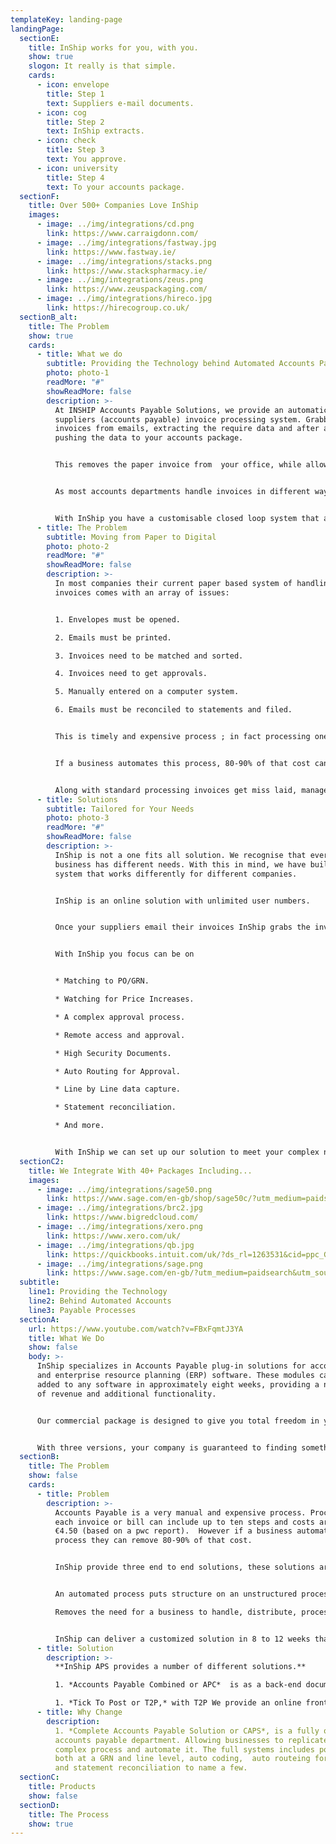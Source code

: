 ```yaml
---
templateKey: landing-page
landingPage:
  sectionE:
    title: InShip works for you, with you.
    show: true
    slogon: It really is that simple.
    cards:
      - icon: envelope
        title: Step 1
        text: Suppliers e-mail documents.
      - icon: cog
        title: Step 2
        text: InShip extracts.
      - icon: check
        title: Step 3
        text: You approve.
      - icon: university
        title: Step 4
        text: To your accounts package.
  sectionF:
    title: Over 500+ Companies Love InShip
    images:
      - image: ../img/integrations/cd.png
        link: https://www.carraigdonn.com/
      - image: ../img/integrations/fastway.jpg
        link: https://www.fastway.ie/
      - image: ../img/integrations/stacks.png
        link: https://www.stackspharmacy.ie/
      - image: ../img/integrations/zeus.png
        link: https://www.zeuspackaging.com/
      - image: ../img/integrations/hireco.jpg
        link: https://hirecogroup.co.uk/
  sectionB_alt:
    title: The Problem
    show: true
    cards:
      - title: What we do
        subtitle: Providing the Technology behind Automated Accounts Payable Processes
        photo: photo-1
        readMore: "#"
        showReadMore: false
        description: >-
          At INSHIP Accounts Payable Solutions, we provide an automatic
          suppliers (accounts payable) invoice processing system. Grabbing
          invoices from emails, extracting the require data and after approval
          pushing the data to your accounts package.


          This removes the paper invoice from  your office, while allowing you the functionality you required to complete day to day tasks.


          As most accounts departments handle invoices in different ways, InShip can be configured to meet your needs be that a complex approval process, specialised data extraction, matching to a Purchase Order, looking out for price increases etc.


          With InShip you have a customisable closed loop system that allows your business to process invoices the way you want.
      - title: The Problem
        subtitle: Moving from Paper to Digital
        photo: photo-2
        readMore: "#"
        showReadMore: false
        description: >-
          In most companies their current paper based system of handling
          invoices comes with an array of issues:


          1. Envelopes must be opened.

          2. Emails must be printed.

          3. Invoices need to be matched and sorted.

          4. Invoices need to get approvals.

          5. Manually entered on a computer system.

          6. Emails must be reconciled to statements and filed. 


          This is timely and expensive process ; in fact processing one invoice or bill can include as many as ten steps, costing approximately €4.50 (source: pwc). 


          If a business automates this process, 80-90% of that cost can be removed.  


          Along with standard processing invoices get miss laid, management may require files to be searched to obtain copy invoices for detailed review.
      - title: Solutions
        subtitle: Tailored for Your Needs
        photo: photo-3
        readMore: "#"
        showReadMore: false
        description: >-
          InShip is not a one fits all solution. We recognise that every
          business has different needs. With this in mind, we have built a
          system that works differently for different companies.


          InShip is an online solution with unlimited user numbers. 


          Once your suppliers email their invoices InShip grabs the invoice from their email and process it based on the rules you have set.


          With InShip you focus can be on


          * Matching to PO/GRN.

          * Watching for Price Increases.

          * A complex approval process.

          * Remote access and approval.

          * High Security Documents.

          * Auto Routing for Approval.

          * Line by Line data capture.

          * Statement reconciliation.

          * And more.


          With InShip we can set up our solution to meet your complex needs, with InShip you do not change your process to meet our solution we change our process to meet your needs. Let us know what your special requirements are, so we can explain how we deal with them.
  sectionC2:
    title: We Integrate With 40+ Packages Including...
    images:
      - image: ../img/integrations/sage50.png
        link: https://www.sage.com/en-gb/shop/sage50c/?utm_medium=paidsearch&utm_source=google&utm_campaign=uk%7cgoogle%7caccfin%7cbrand_50accounts-main(e)%7cgbr_s5fif&ppc_keyword=sage50&ds_rl=1282232&gclid=CjwKCAjw8MD7BRArEiwAGZsrBboKVDBcZ0TrgGYKiDz7wjly2L-TL2lgFRPAFTpQyXasCEQ4zqcQ8xoCk7EQAvD_BwE&gclsrc=aw.ds
      - image: ../img/integrations/brc2.jpg
        link: https://www.bigredcloud.com/
      - image: ../img/integrations/xero.png
        link: https://www.xero.com/uk/
      - image: ../img/integrations/qb.jpg
        link: https://quickbooks.intuit.com/uk/?ds_rl=1263531&cid=ppc_G_QB_UK_GGL_B_Quickbooks_Core_Exact_Search_ALL_quickbooks_txt&ds_rl=1263531&gclid=CjwKCAjw8MD7BRArEiwAGZsrBQcHp8I5K91tdriI_rEDeFtJVBtPMpKeRrSn33-rqnSo3CYdymq71hoCj8cQAvD_BwE&gclsrc=aw.ds
      - image: ../img/integrations/sage.png
        link: https://www.sage.com/en-gb/?utm_medium=paidsearch&utm_source=google&utm_campaign=uk%7cgoogle%7cbrand%7cbrand_mainsage-main(e)%7cgbr_sabc&ppc_keyword=sage&ds_rl=1282673&ds_rl=1282739&ds_rl=1287894&ds_rl=1282232&ds_rl=1287894&gclid=CjwKCAjw8MD7BRArEiwAGZsrBUMwhw2P93Ha8Funq-GZ0zoDS9nv809lPNZWnM2WhfpbJq-5MluVZBoCxrUQAvD_BwE&gclsrc=aw.ds
  subtitle:
    line1: Providing the Technology
    line2: Behind Automated Accounts
    line3: Payable Processes
  sectionA:
    url: https://www.youtube.com/watch?v=FBxFqmtJ3YA
    title: What We Do
    show: false
    body: >-
      InShip specializes in Accounts Payable plug-in solutions for accounting
      and enterprise resource planning (ERP) software. These modules can be
      added to any software in approximately eight weeks, providing a new source
      of revenue and additional functionality.


      Our commercial package is designed to give you total freedom in your customer pricing model and our offering gives you the possibility of retaining up to 80% of the revenue you generate while still going to the market with a competitively priced product. 


      With three versions, your company is guaranteed to finding something to meet your customers needs. These range from a simple A.I. data extraction that can be added as a hidden module to any accounts package to a full Accounts Payable solution system that can be tailored to meet the needs of most medium and large businesses.
  sectionB:
    title: The Problem
    show: false
    cards:
      - title: Problem
        description: >-
          Accounts Payable is a very manual and expensive process. Processing
          each invoice or bill can include up to ten steps and costs around
          €4.50 (based on a pwc report).  However if a business automates this
          process they can remove 80-90% of that cost.


          InShip provide three end to end solutions, these solutions are built to meet the disparate needs of all businesses no matter their size be they sole traders or large multinationals.


          An automated process puts structure on an unstructured process while increasing efficiency, fool-proof, streamlined & controlled. 

          Removes the need for a business to handle, distribute, process, file & store paper invoices but still giving the business the flexibility to handle the documents online as their business requires. 


          InShip can deliver a customized solution in 8 to 12 weeks that will suit the needs of most accounting software or erp solutions, at a price that is a fraction of your development cost plus a recurring cost less they your maintenance cost.
      - title: Solution
        description: >-
          **InShip APS provides a number of different solutions.** 

          1. *Accounts Payable Combined or APC*  is as a back-end document handling tool, your users are supplied with a email address (and if required a dnd solution) where both they and their suppliers and email invoices and bills to. APC using InShip's AI extracts the relevant data from each document and pushes both a copy of the Bill/Invoice to you Accounts Software ready for in a draft state ready for approval.

          1. *Tick To Post or T2P,* with T2P We provide an online front end customisation and own labeled bolt on to your system. Here your users can review and approve invoices before they are push to your software based on your requirements the document can be stored by us or your software.    assumenda.
      - title: Why Change
        description:
          1. *Complete Accounts Payable Solution or CAPS*, is a fully online
          accounts payable department. Allowing businesses to replicate the
          complex process and automate it. The full systems includes po matching
          both at a GRN and line level, auto coding,  auto routeing for approval
          and statement reconciliation to name a few.
  sectionC:
    title: Products
    show: false
  sectionD:
    title: The Process
    show: true
---
```

